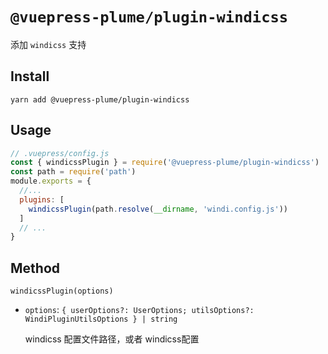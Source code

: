 # `@vuepress-plume/plugin-windicss`

添加 `windicss` 支持

## Install
```
yarn add @vuepress-plume/plugin-windicss
```
## Usage
``` js
// .vuepress/config.js
const { windicssPlugin } = require('@vuepress-plume/plugin-windicss')
const path = require('path')
module.exports = {
  //...
  plugins: [
    windicssPlugin(path.resolve(__dirname, 'windi.config.js'))
  ]
  // ...
}
```

## Method

`windicssPlugin(options)`

- `options`: `{ userOptions?: UserOptions; utilsOptions?: WindiPluginUtilsOptions } | string`
  
  windicss 配置文件路径，或者 windicss配置
